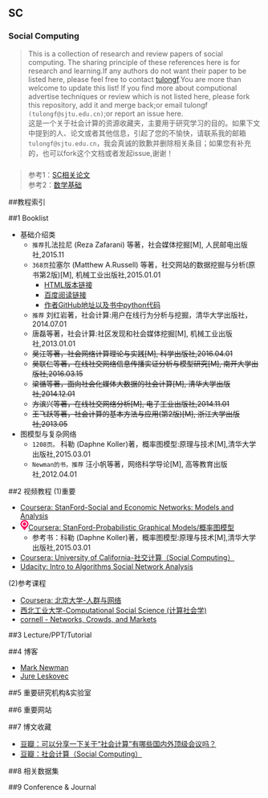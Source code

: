 ## SC<br>
### Social Computing
> This is a collection of research and review papers of social computing. The sharing principle of these references here is for research and learning.If any authors do not want their paper to be listed here, please feel free to contact [tulongf](https://github.com/Tulongf/).You are more than welcome to update this list! If you find more about computional advertise techniques or review which is not listed here, please fork this repository, add it and merge back;or email tulongf `(tulongf@sjtu.edu.cn)`;or report an issue here.<br> 
>这是一个关于社会计算的资源收藏夹，主要用于研究学习的目的。如果下文中提到的人、论文或者其他信息，引起了您的不愉快，请联系我的邮箱`tulongf@sjtu.edu.cn`，我会真诚的致歉并删除相关条目；如果您有补充的，也可以fork这个文档或者发起issue,谢谢！<br> 
#####   
>参考1：[SC相关论文](https://github.com/Tulongf/my-awesome-CA/blob/master/sc.md)<br> 
参考2：[数学基础](https://github.com/Tulongf/awesome-CA/blob/master/math/math.md)<br>

##教程索引

 
##1 Booklist
* 基础介绍类
  * `推荐`扎法拉尼 (Reza Zafarani) 等著，社会媒体挖掘[M], 人民邮电出版社,2015.11
  * `368页`拉塞尔 (Matthew A.Russell)  等著，社交网站的数据挖掘与分析(原书第2版)[M], 机械工业出版社,2015.01.01
    * [HTML版本链接](http://citicbook.baidu.com/ebook/c4ba3b9f81c758f5f61f67e1)
    * [百度阅读链接](http://yuedu.baidu.com/ebook/c4ba3b9f81c758f5f61f67e1)
    * [作者GitHub地址以及书中python代码](https://github.com/ptwobrussell/Mining-the-Social-Web-2nd-Edition)
  * `推荐` 刘红岩著，社会计算:用户在线行为分析与挖掘，清华大学出版社，2014.07.01
  * 唐磊等著，社会计算:社区发现和社会媒体挖掘[M], 机械工业出版社,2013.01.01
  * ~~吴江等著，社会网络计算理论与实践[M],  科学出版社,2016.04.01~~
  * ~~吴联仁等著，在线社交网络信息传播实证分析与模型研究[M],  南开大学出版社,2016.03.15~~
  * ~~梁循等著，面向社会化媒体大数据的社会计算[M], 清华大学出版社,2014.12.01~~
  * ~~方滨兴等著，在线社交网络分析[M], 电子工业出版社,2014.11.01~~
  * ~~王飞跃等著，社会计算的基本方法与应用(第2版)[M], 浙江大学出版社,2013.05~~
* 图模型与复杂网络
  * `1208页。` 科勒 (Daphne Koller)著，概率图模型:原理与技术[M],清华大学出版社,2015.03.01
  * `Newman的书，推荐` 汪小帆等著，网络科学导论[M], 高等教育出版社,2012.04.01
  
##2 视频教程
(1)重要<br> 
* [Coursera: StanFord-Social and Economic Networks: Models and Analysis](https://www.coursera.org/learn/social-media-data-analytics)
* ![](imgs/p.png)[Coursera: StanFord-Probabilistic Graphical Models/概率图模型](https://www.coursera.org/specializations/probabilistic-graphical-models)
  * 参考书：科勒 (Daphne Koller)著，概率图模型:原理与技术[M],清华大学出版社,2015.03.01
* [Coursera:  University of California-社交计算（Social Computing）](https://www.coursera.org/learn/social-computing)
* [Udacity: Intro to Algorithms Social Network Analysis](https://cn.udacity.com/course/intro-to-algorithms--cs215)<br> 

(2)参考课程
* [Coursera: 北京大学-人群与网络](https://www.coursera.org/learn/renqun-wangluo)
* [西北工业大学-Computational Social Science (计算社会学)](http://www.ayu.ics.keio.ac.jp/~bingo/course.html)
* [cornell - Networks, Crowds, and Markets](https://www.cs.cornell.edu/home/kleinber/networks-book/)


##3 Lecture/PPT/Tutorial

##4 博客
* [Mark Newman](http://www-personal.umich.edu/~mejn/)
* [Jure Leskovec](http://cs.stanford.edu/people/jure/)

##5 重要研究机构&实验室


##6 重要网站

 
##7 博文收藏
* [豆瓣：可以分享一下关于“社会计算”有哪些国内外顶级会议吗？](https://www.douban.com/group/topic/33541638/)
* [豆瓣：社会计算（Social Computing）](https://www.douban.com/group/socialcomputing/)
 
##8 相关数据集


##9 Conference & Journal


